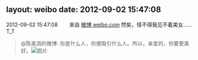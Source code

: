 layout: weibo
date: 2012-09-02 15:47:08
---
2012-09-02 15:47:08  &nbsp;&nbsp;&nbsp;&nbsp;&nbsp;&nbsp; 来自 <a href="http://weibo.com/" rel="nofollow">微博 weibo.com</a>
然矣，怪不得我见不着美女…… T_T
>  @陈美涵的微博: 你是什么人，你便吸引什么人。所以，亲爱的，你要更美好。 ​​​
>  ![图片](https://ww4.sinaimg.cn/large/4d81cacajw1dwi81hel94j.jpg)
